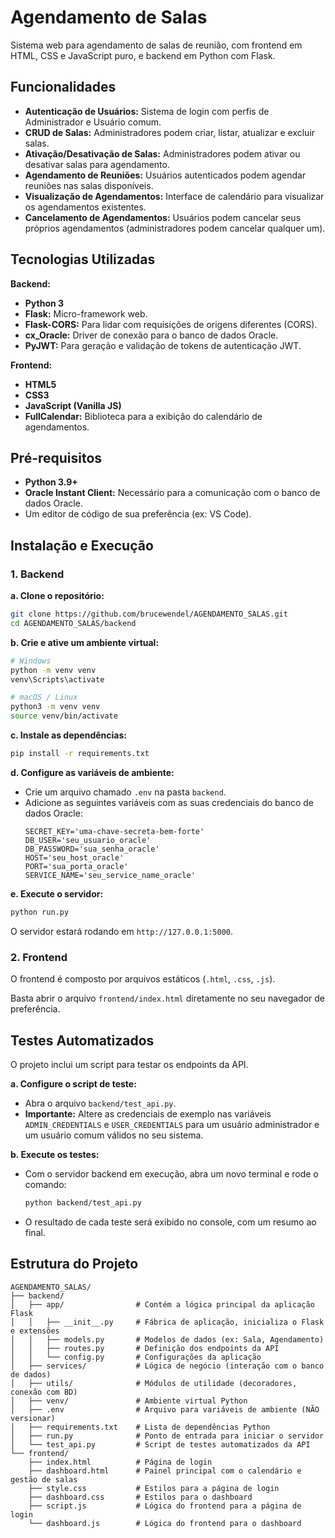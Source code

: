 # Agendamento de Salas

Sistema web para agendamento de salas de reunião, com frontend em HTML, CSS e JavaScript puro, e backend em Python com Flask.

## Funcionalidades

- **Autenticação de Usuários:** Sistema de login com perfis de Administrador e Usuário comum.
- **CRUD de Salas:** Administradores podem criar, listar, atualizar e excluir salas.
- **Ativação/Desativação de Salas:** Administradores podem ativar ou desativar salas para agendamento.
- **Agendamento de Reuniões:** Usuários autenticados podem agendar reuniões nas salas disponíveis.
- **Visualização de Agendamentos:** Interface de calendário para visualizar os agendamentos existentes.
- **Cancelamento de Agendamentos:** Usuários podem cancelar seus próprios agendamentos (administradores podem cancelar qualquer um).

## Tecnologias Utilizadas

**Backend:**
- **Python 3**
- **Flask:** Micro-framework web.
- **Flask-CORS:** Para lidar com requisições de origens diferentes (CORS).
- **cx_Oracle:** Driver de conexão para o banco de dados Oracle.
- **PyJWT:** Para geração e validação de tokens de autenticação JWT.

**Frontend:**
- **HTML5**
- **CSS3**
- **JavaScript (Vanilla JS)**
- **FullCalendar:** Biblioteca para a exibição do calendário de agendamentos.

## Pré-requisitos

- **Python 3.9+**
- **Oracle Instant Client:** Necessário para a comunicação com o banco de dados Oracle.
- Um editor de código de sua preferência (ex: VS Code).

## Instalação e Execução

### 1. Backend

**a. Clone o repositório:**
```bash
git clone https://github.com/brucewendel/AGENDAMENTO_SALAS.git
cd AGENDAMENTO_SALAS/backend
```

**b. Crie e ative um ambiente virtual:**
```bash
# Windows
python -m venv venv
venv\Scripts\activate

# macOS / Linux
python3 -m venv venv
source venv/bin/activate
```

**c. Instale as dependências:**
```bash
pip install -r requirements.txt
```

**d. Configure as variáveis de ambiente:**
   - Crie um arquivo chamado `.env` na pasta `backend`.
   - Adicione as seguintes variáveis com as suas credenciais do banco de dados Oracle:
     ```
     SECRET_KEY='uma-chave-secreta-bem-forte'
     DB_USER='seu_usuario_oracle'
     DB_PASSWORD='sua_senha_oracle'
     HOST='seu_host_oracle'
     PORT='sua_porta_oracle'
     SERVICE_NAME='seu_service_name_oracle'
     ```

**e. Execute o servidor:**
```bash
python run.py
```
O servidor estará rodando em `http://127.0.0.1:5000`.

### 2. Frontend

O frontend é composto por arquivos estáticos (`.html`, `.css`, `.js`).

Basta abrir o arquivo `frontend/index.html` diretamente no seu navegador de preferência.

## Testes Automatizados

O projeto inclui um script para testar os endpoints da API.

**a. Configure o script de teste:**
   - Abra o arquivo `backend/test_api.py`.
   - **Importante:** Altere as credenciais de exemplo nas variáveis `ADMIN_CREDENTIALS` e `USER_CREDENTIALS` para um usuário administrador e um usuário comum válidos no seu sistema.

**b. Execute os testes:**
   - Com o servidor backend em execução, abra um novo terminal e rode o comando:
     ```bash
     python backend/test_api.py
     ```
   - O resultado de cada teste será exibido no console, com um resumo ao final.

## Estrutura do Projeto

```
AGENDAMENTO_SALAS/
├── backend/
│   ├── app/                # Contém a lógica principal da aplicação Flask
│   │   ├── __init__.py     # Fábrica de aplicação, inicializa o Flask e extensões
│   │   ├── models.py       # Modelos de dados (ex: Sala, Agendamento)
│   │   ├── routes.py       # Definição dos endpoints da API
│   │   └── config.py       # Configurações da aplicação
│   ├── services/           # Lógica de negócio (interação com o banco de dados)
│   ├── utils/              # Módulos de utilidade (decoradores, conexão com BD)
│   ├── venv/               # Ambiente virtual Python
│   ├── .env                # Arquivo para variáveis de ambiente (NÃO versionar)
│   ├── requirements.txt    # Lista de dependências Python
│   ├── run.py              # Ponto de entrada para iniciar o servidor
│   └── test_api.py         # Script de testes automatizados da API
└── frontend/
    ├── index.html          # Página de login
    ├── dashboard.html      # Painel principal com o calendário e gestão de salas
    ├── style.css           # Estilos para a página de login
    ├── dashboard.css       # Estilos para o dashboard
    ├── script.js           # Lógica do frontend para a página de login
    └── dashboard.js        # Lógica do frontend para o dashboard
```
